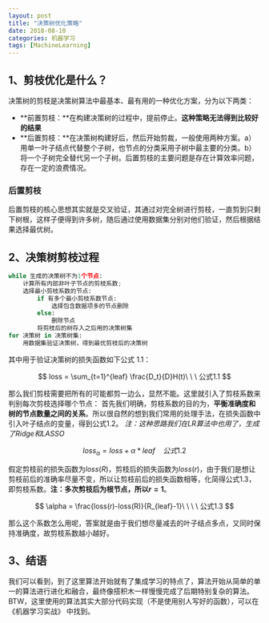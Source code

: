 ```yaml
---
layout: post
title: "决策树优化策略"
date: 2018-08-10
categories: 机器学习
tags: [MachineLearning]
---
```

## 1、剪枝优化是什么？
决策树的剪枝是决策树算法中最基本、最有用的一种优化方案，分为以下两类：
- **前置剪枝：**在构建决策树的过程中，提前停止。**这种策略无法得到比较好的结果**
- **后置剪枝：**在决策树构建好后，然后开始剪裁，一般使用两种方案。a）用单一叶子结点代替整个子树，也节点的分类采用子树中最主要的分类。b）将一个子树完全替代另一个子树。后置剪枝的主要问题是存在计算效率问题，存在一定的浪费情况。

### 后置剪枝
后置剪枝的核心思想其实就是交叉验证，其通过对完全树进行剪枝，一直剪到只剩下树根，这样子便得到许多树，随后通过使用数据集分别对他们验证，然后根据结果选择最优树。

## 2、决策树剪枝过程
```python
while 生成的决策树不为1个节点:
	计算所有内部非叶子节点的剪枝系数;
	选择最小剪枝系数的节点:
		if 有多个最小剪枝系数节点:
			选择包含数据项多的节点删除
		else:
			删除节点
		将剪枝后的树存入之后用的决策树集
for 决策树 in 决策树集:
	用数据集验证决策树，得到最优剪枝后的决策树
```
其中用于验证决策树的损失函数如下公式 1.1：

$$
loss = \sum_{t=1}^{leaf} \frac{D_t}{D}H(t)\ \ \  公式1.1
$$

那么我们剪枝需要把所有的可能都剪一边么，显然不能。这里就引入了剪枝系数来判别每次剪枝选择哪个节点：
首先我们明确，剪枝系数的目的为，**平衡准确度和树的节点数量之间的关系**。所以很自然的想到我们常用的处理手法，在损失函数中引入叶子结点的变量，得到公式1.2。
*注：这种思路我们在LR算法中也用了，生成了Ridge和LASSO*

$$
loss_{\alpha} = loss + \alpha*leaf\ \ \ \ 公式1.2
$$

假定剪枝前的损失函数为$loss(R)$，剪枝后的损失函数为$loss(r)$，由于我们是想让剪枝前后的准确率尽量不变，所以让剪枝前后的损失函数相等，化简得公式1.3，即剪枝系数。**注：多次剪枝后为根节点，所以$r=1$**。

$$
\alpha = \frac{loss(r)-loss(R)}{R_{leaf}-1}\ \ \ \ 	公式1.3
$$

那么这个系数怎么用呢，答案就是由于我们想尽量减去的叶子结点多点，又同时保持准确度，故剪枝系数越小越好。

## 3、结语
我们可以看到，到了这里算法开始就有了集成学习的特点了，算法开始从简单的单一的算法进行进化和融合，最终像搭积木一样慢慢完成了后期特别复杂的算法。
BTW，这里使用的算法其实大部分代码实现（不是使用别人写好的函数），可以在 《机器学习实战》 中找到。

<script type="text/x-mathjax-config">MathJax.Hub.Config({tex2jax: {inlineMath:[['$','$']]}});</script>
<script type="text/javascript" src="https://cdnjs.cloudflare.com/ajax/libs/mathjax/2.7.1/MathJax.js?config=TeX-AMS-MML_HTMLorMML"></script>

